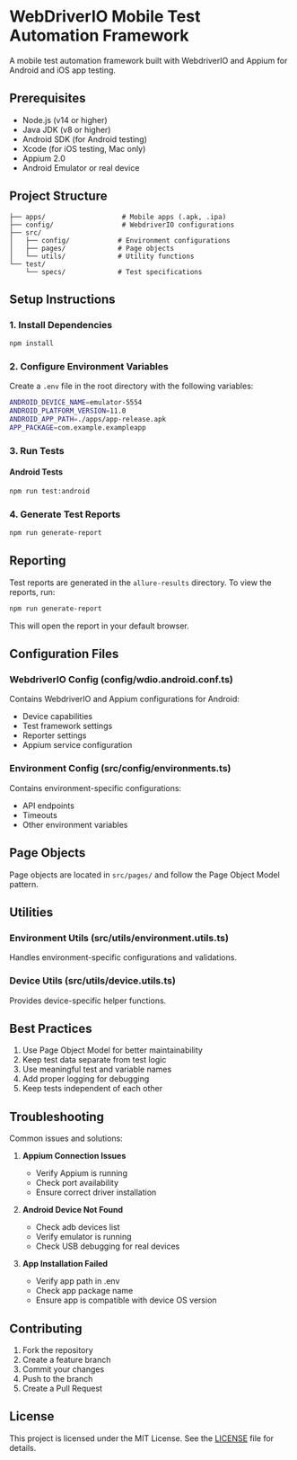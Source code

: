 # WebDriverIO Mobile Test Automation Framework

A mobile test automation framework built with WebdriverIO and Appium for Android and iOS app testing.

## Prerequisites

- Node.js (v14 or higher)
- Java JDK (v8 or higher)
- Android SDK (for Android testing)
- Xcode (for iOS testing, Mac only)
- Appium 2.0
- Android Emulator or real device

## Project Structure

```
├── apps/                   # Mobile apps (.apk, .ipa)
├── config/                 # WebdriverIO configurations
├── src/
│   ├── config/            # Environment configurations
│   ├── pages/             # Page objects
│   └── utils/             # Utility functions
└── test/
    └── specs/             # Test specifications
```

## Setup Instructions

### 1. Install Dependencies

```bash
npm install
```

### 2. Configure Environment Variables

Create a `.env` file in the root directory with the following variables:

```bash
ANDROID_DEVICE_NAME=emulator-5554
ANDROID_PLATFORM_VERSION=11.0
ANDROID_APP_PATH=./apps/app-release.apk
APP_PACKAGE=com.example.exampleapp
```

### 3. Run Tests            

#### Android Tests

```bash
npm run test:android
```

### 4. Generate Test Reports

```bash
npm run generate-report
```

## Reporting

Test reports are generated in the `allure-results` directory. To view the reports, run:

```bash
npm run generate-report
```

This will open the report in your default browser.

## Configuration Files

### WebdriverIO Config (config/wdio.android.conf.ts)

Contains WebdriverIO and Appium configurations for Android:
- Device capabilities
- Test framework settings
- Reporter settings
- Appium service configuration

### Environment Config (src/config/environments.ts)

Contains environment-specific configurations:
- API endpoints
- Timeouts
- Other environment variables

## Page Objects

Page objects are located in `src/pages/` and follow the Page Object Model pattern.

## Utilities

### Environment Utils (src/utils/environment.utils.ts)

Handles environment-specific configurations and validations.

### Device Utils (src/utils/device.utils.ts)

Provides device-specific helper functions.

## Best Practices

1. Use Page Object Model for better maintainability
2. Keep test data separate from test logic
3. Use meaningful test and variable names
4. Add proper logging for debugging
5. Keep tests independent of each other

## Troubleshooting

Common issues and solutions:

1. **Appium Connection Issues**
   - Verify Appium is running
   - Check port availability
   - Ensure correct driver installation

2. **Android Device Not Found**
   - Check adb devices list
   - Verify emulator is running
   - Check USB debugging for real devices

3. **App Installation Failed**
   - Verify app path in .env
   - Check app package name
   - Ensure app is compatible with device OS version

## Contributing

1. Fork the repository
2. Create a feature branch
3. Commit your changes
4. Push to the branch
5. Create a Pull Request

## License

This project is licensed under the MIT License. See the [LICENSE](LICENSE) file for details.




